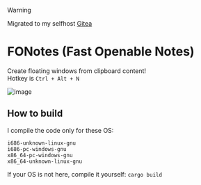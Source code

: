 > [!WARNING]
> Migrated to my selfhost [Gitea](https://git.meex.lol/MeexReay/FONotes)

# FONotes (Fast Openable Notes)
Create floating windows from clipboard content!<br>
Hotkey is `Ctrl + Alt + N`

![image](https://github.com/MeexReay/stknts/assets/127148610/fae1e7b4-d418-49ba-8060-4977d3758055)

## How to build
I compile the code only for these OS:
```
i686-unknown-linux-gnu 
i686-pc-windows-gnu 
x86_64-pc-windows-gnu 
x86_64-unknown-linux-gnu
```
If your OS is not here, compile it yourself: `cargo build`
